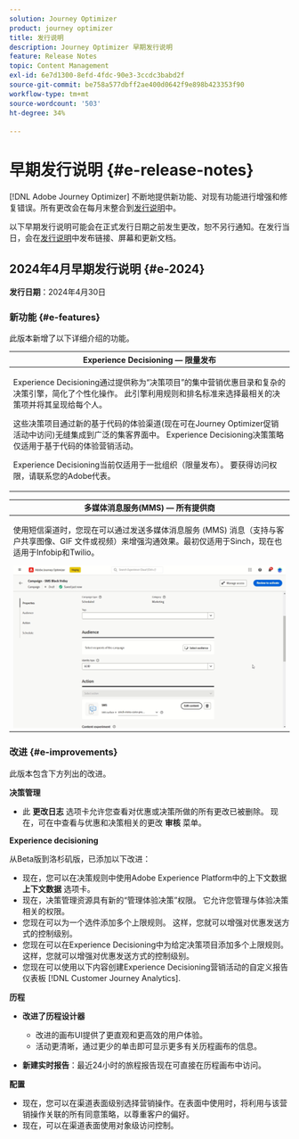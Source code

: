 ```yaml
---
solution: Journey Optimizer
product: journey optimizer
title: 发行说明
description: Journey Optimizer 早期发行说明
feature: Release Notes
topic: Content Management
exl-id: 6e7d1300-8efd-4fdc-90e3-3ccdc3babd2f
source-git-commit: be758a577dbff2ae400d0642f9e898b423353f90
workflow-type: tm+mt
source-wordcount: '503'
ht-degree: 34%

---
```


# 早期发行说明 {#e-release-notes}

[!DNL Adobe Journey Optimizer] 不断地提供新功能、对现有功能进行增强和修复错误。所有更改会在每月末整合到[发行说明](release-notes.md)中。

以下早期发行说明可能会在正式发行日期之前发生更改，恕不另行通知。在发行当日，会在[发行说明](release-notes.md)中发布链接、屏幕和更新文档。

## 2024年4月早期发行说明 {#e-2024}

**发行日期**：2024年4月30日

### 新功能 {#e-features}

此版本新增了以下详细介绍的功能。

<!--table>
<thead>
<tr>
<th><strong>Business rules - Private Beta</strong><br/></th>
</tr>
</thead>
<tbody>
<tr>
<td>
<p>It is now possible to create and apply rule sets to your marketing communications.  </p>
</td>
</tr>
</tbody>
</table-->

<table>
<thead>
<tr>
<th><strong>Experience Decisioning — 限量发布</strong><br/></th>
</tr>
</thead>
<tbody>
<tr>
<td>
<p>Experience Decisioning通过提供称为“决策项目”的集中营销优惠目录和复杂的决策引擎，简化了个性化操作。 此引擎利用规则和排名标准来选择最相关的决策项并将其呈现给每个人。</p>
<p>这些决策项目通过新的基于代码的体验渠道(现在可在Journey Optimizer促销活动中访问)无缝集成到广泛的集客界面中。 Experience Decisioning决策策略仅适用于基于代码的体验营销活动。</p>
<p>Experience Decisioning当前仅适用于一批组织（限量发布）。 要获得访问权限，请联系您的Adobe代表。</p>
</td>
</tr>
</tbody>
</table>

<!--table>
<thead>
<tr>
<th><strong>Personalization - Local Lookups - Multi-Entity Support - Beta</strong><br/></th>
</tr>
</thead>
<tbody>
<tr>
<td>
<p>TBD</p>
</td>
</tr>
</tbody>
</table-->

<table>
<thead>
<tr>
<th><strong>多媒体消息服务(MMS) — 所有提供商</strong><br/></th>
</tr>
</thead>
<tbody>
<tr>
<td>
<p>使用短信渠道时，您现在可以通过发送多媒体消息服务 (MMS) 消息（支持与客户共享图像、GIF 文件或视频）来增强沟通效果。最初仅适用于Sinch，现在也适用于Infobip和Twilio。</p>
<img src="assets/do-not-localize/mms.gif"/>
</td>
</tr>
</tbody>
</table>

<!-- table>
<thead>
<tr>
<th><strong>AI Assistant - Experience Variant Generation - Beta</strong><br/></th>
</tr>
</thead>
<tbody>
<tr>
<td>
<p>Once you have created and personalized your message, take your content to the next level with the AI assistant. You can now use the AI assistant to optimize your message's impact by experimenting with different main titles, and images. Each variant is managed as a unique Treatment, to measure and compare which title effectively generates more clicks.</p>
</td>
</tr>
</tbody>
</table-->

<!--table>
<thead>
<tr>
<th><strong>IP Warmup Workflow - LA</strong><br/></th>
</tr>
</thead>
<tbody>
<tr>
<td>
<p>You can now easily perform IP warmup workflows directly from the Journey Optimizer interface in a standardized and efficient way that follows the best practices for optimal deliverability.</p>
</td>
</tr>
</tbody>
</table-->

<!--table>
<thead>
<tr>
<th><strong>Email Surface Personalization - Private beta </strong><br/></th>
</tr>
</thead>
<tbody>
<tr>
<td>
<p>You can now define dynamic subdomains and personalized header parameters when creating email channel surfaces, for increased flexibility and control over your email settings.</p>
</td>
</tr>
</tbody>
</table-->

### 改进 {#e-improvements}

此版本包含下方列出的改进。

<!--
* **Experience Decisioning + Code-based experiences (LA)**: You can now leverage the Experience decisioning feature to use decision items in your code-based campaigns. Note: The Code-based experience channel and Experience decisioning are not available for organizations that have purchased the Adobe Healthcare Shield and Privacy and Security Shield add-on offerings.
-->
<!--
* **Expression Fragments supported for Web and In-App**: Expression fragments are now available for the Web and In-app channels. 
-->


<!--
* **DULE for AJO Channel Surface**: It is now possible to apply a label on certain profile attributes to restrict their usage inside a channel surface through marketing actions.
-->


<!--
* **List-Unsubscribe updates**: Following on the recent Gmail and Yahoo announcements for bulk senders, Journey Optimizer supports the "post/1-click" List-Unsubscribe option. 
-->

**决策管理**

* 此 **更改日志** 选项卡允许您查看对优惠或决策所做的所有更改已被删除。 现在，可在中查看与优惠和决策相关的更改 **审核** 菜单。

**Experience decisioning**

从Beta版到洛杉矶版，已添加以下改进：

* 现在，您可以在决策规则中使用Adobe Experience Platform中的上下文数据 **上下文数据** 选项卡。
* 现在，决策管理资源具有新的“管理体验决策”权限。 它允许您管理与体验决策相关的权限。
* 您现在可以为一个选件添加多个上限规则。 这样，您就可以增强对优惠发送方式的控制级别。
* 您现在可以在Experience Decisioning中为给定决策项目添加多个上限规则。 这样，您就可以增强对优惠发送方式的控制级别。
* 您现在可以使用以下内容创建Experience Decisioning营销活动的自定义报告仪表板 [!DNL Customer Journey Analytics].

**历程**

* **改进了历程设计器**

   * 改进的画布UI提供了更直观和更高效的用户体验。
   * 活动更清晰，通过更少的单击即可显示更多有关历程画布的信息。

* **新建实时报告**：最近24小时的旅程报告现在可直接在历程画布中访问。

**配置**

* 现在，您可以在渠道表面级别选择营销操作。在表面中使用时，将利用与该营销操作关联的所有同意策略，以尊重客户的偏好。
* 现在，可以在渠道表面使用对象级访问控制。

